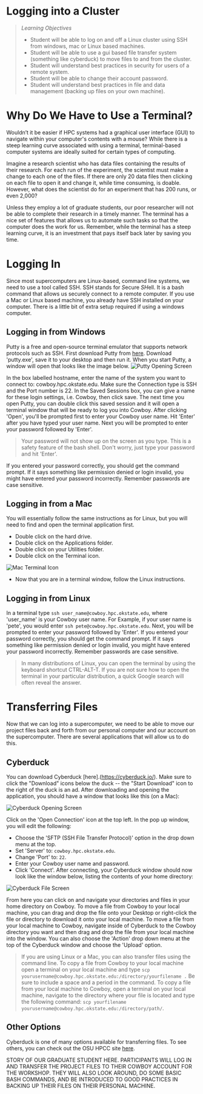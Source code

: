 Logging into a Cluster
======================
>*Learning Objectives*
>*    Student will be able to log on and off a Linux cluster using SSH from windows, mac or Linux based machines.
>*    Student will be able to use a gui based file transfer system (something like cyberduck) to move files to and from the cluster.
>*    Student will understand best practices in security for users of a remote system.
>*    Student will be able to change their account password.
>*    Student will understand best practices in file and data management (backing up files on your own machine).

Why Do We Have to Use a Terminal?
=================================
Wouldn’t it be easier if HPC systems had a graphical user interface (GUI) to navigate within your computer's contents with a mouse? While there is a steep learning curve associated with using a terminal, terminal-based computer systems are ideally suited for certain types of computing.

Imagine a research scientist who has data files containing the results of their research. For each run of the experiment, the scientist must make a change to each one of the files. If there are only 20 data files then clicking on each file to open it and change it, while time consuming, is doable. However, what does the scientist do for an experiment that has 200 runs, or even 2,000?

Unless they employ a lot of graduate students, our poor researcher will not be able to complete their research in a timely manner. The terminal has a nice set of features that allows us to automate such tasks so that the computer does the work for us. Remember, while the terminal has a steep learning curve, it is an investment that pays itself back later by saving you time.

Logging In
==========
Since most supercomputers are Linux-based, command line systems, we need to use a tool called SSH. SSH stands for *S*ecure *SH*ell. It is a bash command that allows us securely connect to a remote computer. If you use a Mac or Linux based machine, you already have SSH installed on your computer. There is a little bit of extra setup required if using a windows computer.

Logging in from Windows
-----------------------
Putty is a free and open-source terminal emulator that supports network protocols such as SSH. First download Putty from [here](http://www.chiark.greenend.org.uk/~sgtatham/putty/download.html). Download 'putty.exe', save it to your desktop and then run it. When you start Putty, a window will open that looks like the image below.
![Putty Opening Screen](/img/putty.jpg "Putty") 

In the box labelled hostname, enter the name of the system you want to connect to: cowboy.hpc.okstate.edu. Make sure the Connection type is SSH and the Port number is 22. In the Saved Sessions box, you can give a name for these login settings, i.e. Cowboy, then click save. The next time you open Putty, you can double click this saved session and it will open a terminal window that will be ready to log you into Cowboy. After clicking 'Open', you'll be prompted first to enter your Cowboy user name. Hit 'Enter' after you have typed your user name. Next you will be prompted to enter your password followed by 'Enter'.

>Your password will not show up on the screen as you type. This is a safety feature of the bash shell. Don't worry, just type your password and hit 'Enter'.

If you entered your password correctly, you should get the command prompt. If it says something like permission denied or login invalid, you might have entered your password incorrectly. Remember passwords are case sensitive.

Logging in from a Mac
---------------------
 You will essentially follow the same instructions as for Linux, but you will need to find and open the terminal application first. 
* Double click on the hard drive.
* Double click on the Applications folder.
* Double click on your Utilities folder.
* Double click on the Terminal icon.

![Mac Terminal Icon](/img/terminalicon.jpg "Terminal Icon")

* Now that you are in a terminal window, follow the Linux instructions.

Logging in from Linux
---------------------
In a terminal type `ssh user_name@cowboy.hpc.okstate.edu`, where 'user_name' is your Cowboy user name. For Example, if your user name is 'pete', you would enter `ssh pete@cowboy.hpc.okstate.edu`. Next, you will be prompted to enter your password followed by 'Enter'. If you entered your password correctly, you should get the command prompt. If it says something like permission denied or login invalid, you might have entered your password incorrectly. Remember passwords are case sensitive.

>In many distributions of Linux, you can open the terminal by using the keyboard shortcut CTRL-ALT-T. If you are not sure how to open the terminal in your particular distribution, a quick Google search will often reveal the answer.

Transferring Files
==================
Now that we can log into a supercomputer, we need to be able to move our project files back and forth from our personal computer and our account on the supercomputer. There are several applications that will allow us to do this.

Cyberduck
---------
 You can download Cyberduck [here].(https://cyberduck.io/). Make sure to click the "Download" icons below the duck -- the "Start Download" icon to the right of the duck is an ad. After downloading and opening the application, you should have a window that looks like this (on a Mac):

![Cyberduck Opening Screen](/img/cyberduck.jpg "Cyberduck")

Click on the 'Open Connection' icon at the top left. In the pop up window, you will edit the following:
* Choose the 'SFTP (SSH File Transfer Protocol)' option in the drop down menu at the top.
* Set 'Server' to: `cowboy.hpc.okstate.edu`.
* Change 'Port' to: `22`.
* Enter your Cowboy user name and password.
* Click 'Connect'.
After connecting, your Cyberduck window should now look like the window below, listing the contents of your home directory:

![Cyberduck File Screen](/img/cyberduckfiles.jpg "Cyberduck Files")

From here you can click on and navigate your directories and files in your home directory on Cowboy. To move a file from Cowboy to your local machine, you can drag and drop the file onto your Desktop or right-click the file or directory to download it onto your local machine. To move a file from your local machine to Cowboy, navigate inside of Cyberduck to the Cowboy directory you want and then drag and drop the file from your local machine into the window. You can also choose the 'Action' drop down menu at the top of the Cyberduck window and choose the 'Upload' option.

>If you are using Linux or a Mac, you can also transfer files using the command line. To copy a file from Cowboy to your local machine open a terminal on your local machine and type `scp yourusername@cowboy.hpc.okstate.edu:/directory/yourfilename .` Be sure to include a space and a period in the command.
>To copy a file from your local machine to Cowboy, open a terminal on your local machine, navigate to the directory where your file is located and type the following command: `scp yourfilename yourusername@cowboy.hpc.okstate.edu:/directory/path/`.

Other Options
-------------
Cyberduck is one of many options available for transferring files. To see others, you can check out the OSU HPCC site [here](https://hpcc.okstate.edu/content/uploading-and-downloading-files-0).

STORY OF OUR GRADUATE STUDENT HERE. PARTICIPANTS WILL LOG IN AND TRANSFER THE PROJECT FILES TO THEIR COWBOY ACCOUNT FOR THE WORKSHOP. THEY WILL ALSO LOOK AROUND, DO SOME BASIC BASH COMMANDS, AND BE INTRODUCED TO GOOD PRACTICES IN BACKING UP THEIR FILES ON THEIR PERSONAL MACHINE.
